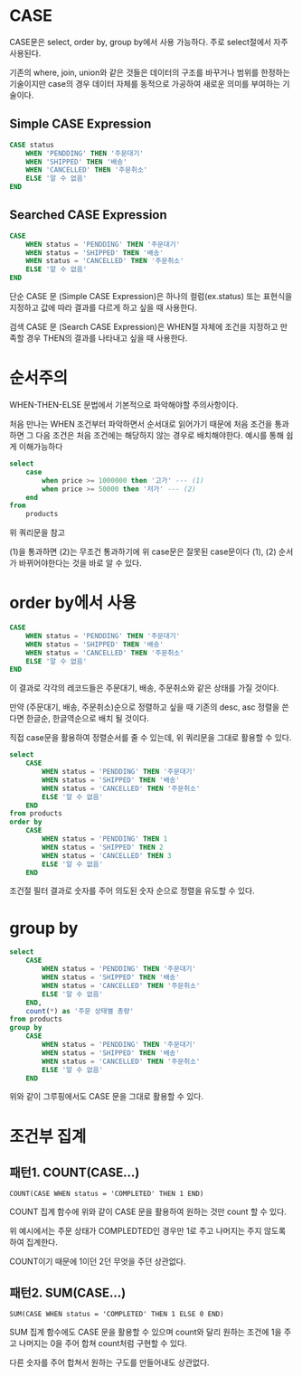 # CASE 

CASE문은 select, order by, group by에서 사용 가능하다. 주로 select절에서 자주 사용된다.

기존의 where, join, union와 같은 것들은 데이터의 구조를 바꾸거나 범위를 한정하는 기술이지만
case의 경우 데이터 자체를 동적으로 가공하여 새로운 의미를 부여하는 기술이다.

## Simple CASE Expression
```sql
CASE status
    WHEN 'PENDDING' THEN '주문대기'
    WHEN 'SHIPPED' THEN '배송'
    WHEN 'CANCELLED' THEN '주문취소'
    ELSE '알 수 없음'
END
```
## Searched CASE Expression
```sql
CASE
    WHEN status = 'PENDDING' THEN '주문대기'
    WHEN status = 'SHIPPED' THEN '배송'
    WHEN status = 'CANCELLED' THEN '주문취소'
    ELSE '알 수 없음'
END
```
단순 CASE 문 (Simple CASE Expression)은 하나의 컬럼(ex.status) 또는 표현식을 지정하고 값에 따라 결과를 다르게 하고 싶을 때 사용한다.

검색 CASE 문 (Search CASE Expression)은 WHEN절 자체에 조건을 지정하고 만족할 경우 THEN의 결과를 나타내고 싶을 때 사용한다.

# 순서주의
WHEN-THEN-ELSE 문법에서 기본적으로 파악해야할 주의사항이다.

처음 만나는 WHEN 조건부터 파악하면서 순서대로 읽어가기 때문에 처음 조건을 통과하면 그 다음 조건은 처음 조건에는 해당하지 않는 경우로 배치해야한다. 예시를 통해 쉽게 이해가능하다

```sql
select
    case
        when price >= 1000000 then '고가' --- (1)
        when price >= 50000 then '저가' --- (2)
    end
from
    products    
```
위 쿼리문을 참고

(1)을 통과하면 (2)는 무조건 통과하기에 위 case문은 잘못된 case문이다 (1), (2) 순서가 바뀌어야한다는 것을 바로 알 수 있다.

# order by에서 사용

```sql
CASE
    WHEN status = 'PENDDING' THEN '주문대기'
    WHEN status = 'SHIPPED' THEN '배송'
    WHEN status = 'CANCELLED' THEN '주문취소'
    ELSE '알 수 없음'
END
```
이 결과로 각각의 레코드들은 주문대기, 배송, 주문취소와 같은 상태를 가질 것이다.

만약 (주문대기, 배송, 주문취소)순으로 정렬하고 싶을 때 기존의 desc, asc 정렬을 쓴다면 한글순, 한글역순으로 배치 될 것이다.

직접 case문을 활용하여 정렬순서를 줄 수 있는데, 위 쿼리문을 그대로 활용할 수 있다.

```sql
select
    CASE
        WHEN status = 'PENDDING' THEN '주문대기'
        WHEN status = 'SHIPPED' THEN '배송'
        WHEN status = 'CANCELLED' THEN '주문취소'
        ELSE '알 수 없음'
    END
from products
order by
    CASE
        WHEN status = 'PENDDING' THEN 1
        WHEN status = 'SHIPPED' THEN 2
        WHEN status = 'CANCELLED' THEN 3
        ELSE '알 수 없음'
    END
```
조건절 필터 결과로 숫자를 주어 의도된 숫자 순으로 정렬을 유도할 수 있다.

# group by
```sql
select
    CASE
        WHEN status = 'PENDDING' THEN '주문대기'
        WHEN status = 'SHIPPED' THEN '배송'
        WHEN status = 'CANCELLED' THEN '주문취소'
        ELSE '알 수 없음'
    END,
    count(*) as '주문 상태별 총량'
from products
group by
    CASE
        WHEN status = 'PENDDING' THEN '주문대기'
        WHEN status = 'SHIPPED' THEN '배송'
        WHEN status = 'CANCELLED' THEN '주문취소'
        ELSE '알 수 없음'
    END
```
위와 같이 그루핑에서도 CASE 문을 그대로 활용할 수 있다.

# 조건부 집계

## 패턴1. COUNT(CASE...)
`COUNT(CASE WHEN status = 'COMPLETED' THEN 1 END)`

COUNT 집계 함수에 위와 같이 CASE 문을 활용하여 원하는 것만 count 할 수 있다.

위 예시에서는 주문 상태가 COMPLEDTED인 경우만 1로 주고 나머지는 주지 않도록 하여 집계한다.

COUNT이기 때문에 1이던 2던 무엇을 주던 상관없다.

## 패턴2. SUM(CASE...)
`SUM(CASE WHEN status = 'COMPLETED' THEN 1 ELSE 0 END)`

SUM 집계 함수에도 CASE 문을 활용할 수 있으며 count와 달리 원하는 조건에 1을 주고 나머지는 0을 주어 합쳐 count처럼 구현할 수 있다.

다른 숫자를 주어 합쳐서 원하는 구도를 만들어내도 상관없다.
